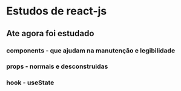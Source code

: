 # Estudos de react-js
## Ate agora foi estudado
### components - que ajudam na manutenção e legibilidade
### props - normais e desconstruidas
### hook - useState
